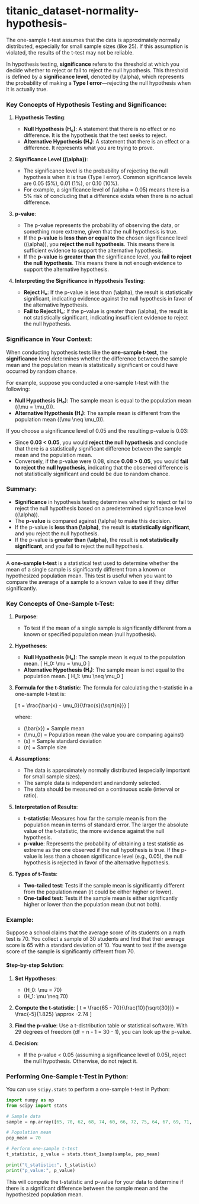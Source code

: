 # titanic_dataset-normality-hypothesis-
The one-sample t-test assumes that the data is approximately normally distributed, especially for small sample sizes (like 25). If this assumption is violated, the results of the t-test may not be reliable.


In hypothesis testing, **significance** refers to the threshold at which you decide whether to reject or fail to reject the null hypothesis. This threshold is defined by a **significance level**, denoted by \(\alpha\), which represents the probability of making a **Type I error**—rejecting the null hypothesis when it is actually true.

### Key Concepts of Hypothesis Testing and Significance:

1. **Hypothesis Testing**:
   - **Null Hypothesis (H₀)**: A statement that there is no effect or no difference. It is the hypothesis that the test seeks to reject.
   - **Alternative Hypothesis (H₁)**: A statement that there is an effect or a difference. It represents what you are trying to prove.

2. **Significance Level (\(\alpha\))**:
   - The significance level is the probability of rejecting the null hypothesis when it is true (Type I error). Common significance levels are 0.05 (5%), 0.01 (1%), or 0.10 (10%).
   - For example, a significance level of \(\alpha = 0.05\) means there is a 5% risk of concluding that a difference exists when there is no actual difference.

3. **p-value**:
   - The p-value represents the probability of observing the data, or something more extreme, given that the null hypothesis is true.
   - If the **p-value** is **less than or equal to** the chosen significance level (\(\alpha\)), you **reject the null hypothesis**. This means there is sufficient evidence to support the alternative hypothesis.
   - If the **p-value** is **greater than** the significance level, you **fail to reject the null hypothesis**. This means there is not enough evidence to support the alternative hypothesis.

4. **Interpreting the Significance in Hypothesis Testing**:
   - **Reject H₀**: If the p-value is less than \(\alpha\), the result is statistically significant, indicating evidence against the null hypothesis in favor of the alternative hypothesis.
   - **Fail to Reject H₀**: If the p-value is greater than \(\alpha\), the result is not statistically significant, indicating insufficient evidence to reject the null hypothesis.

### Significance in Your Context:

When conducting hypothesis tests like the **one-sample t-test**, the **significance** level determines whether the difference between the sample mean and the population mean is statistically significant or could have occurred by random chance.

For example, suppose you conducted a one-sample t-test with the following:

- **Null Hypothesis (H₀)**: The sample mean is equal to the population mean (\(\mu = \mu_0\)).
- **Alternative Hypothesis (H₁)**: The sample mean is different from the population mean (\(\mu \neq \mu_0\)).

If you choose a significance level of 0.05 and the resulting p-value is 0.03:

- Since **0.03 < 0.05**, you would **reject the null hypothesis** and conclude that there is a statistically significant difference between the sample mean and the population mean.
- Conversely, if the p-value were 0.08, since **0.08 > 0.05**, you would **fail to reject the null hypothesis**, indicating that the observed difference is not statistically significant and could be due to random chance.

### Summary:

- **Significance** in hypothesis testing determines whether to reject or fail to reject the null hypothesis based on a predetermined significance level (\(\alpha\)).
- The **p-value** is compared against \(\alpha\) to make this decision.
- If the p-value is **less than \(\alpha\)**, the result is **statistically significant**, and you reject the null hypothesis.
- If the p-value is **greater than \(\alpha\)**, the result is **not statistically significant**, and you fail to reject the null hypothesis.

---------------------------------------------------------------------------------------------------------------------------------------------------------------


A **one-sample t-test** is a statistical test used to determine whether the mean of a single sample is significantly different from a known or hypothesized population mean. This test is useful when you want to compare the average of a sample to a known value to see if they differ significantly.

### Key Concepts of One-Sample t-Test:

1. **Purpose**:
   - To test if the mean of a single sample is significantly different from a known or specified population mean (null hypothesis).

2. **Hypotheses**:
   - **Null Hypothesis (H₀)**: The sample mean is equal to the population mean.
     \[
     H_0: \mu = \mu_0
     \]
   - **Alternative Hypothesis (H₁)**: The sample mean is not equal to the population mean.
     \[
     H_1: \mu \neq \mu_0
     \]

3. **Formula for the t-Statistic**:
   The formula for calculating the t-statistic in a one-sample t-test is:

   \[
   t = \frac{\bar{x} - \mu_0}{\frac{s}{\sqrt{n}}}
   \]

   where:
   - \(\bar{x}\) = Sample mean
   - \(\mu_0\) = Population mean (the value you are comparing against)
   - \(s\) = Sample standard deviation
   - \(n\) = Sample size

4. **Assumptions**:
   - The data is approximately normally distributed (especially important for small sample sizes).
   - The sample data is independent and randomly selected.
   - The data should be measured on a continuous scale (interval or ratio).

5. **Interpretation of Results**:
   - **t-statistic**: Measures how far the sample mean is from the population mean in terms of standard error. The larger the absolute value of the t-statistic, the more evidence against the null hypothesis.
   - **p-value**: Represents the probability of obtaining a test statistic as extreme as the one observed if the null hypothesis is true. If the p-value is less than a chosen significance level (e.g., 0.05), the null hypothesis is rejected in favor of the alternative hypothesis.

6. **Types of t-Tests**:
   - **Two-tailed test**: Tests if the sample mean is significantly different from the population mean (it could be either higher or lower).
   - **One-tailed test**: Tests if the sample mean is either significantly higher or lower than the population mean (but not both).

### Example:

Suppose a school claims that the average score of its students on a math test is 70. You collect a sample of 30 students and find that their average score is 65 with a standard deviation of 10. You want to test if the average score of the sample is significantly different from 70.

#### Step-by-step Solution:

1. **Set Hypotheses**:
   - \(H_0: \mu = 70\)
   - \(H_1: \mu \neq 70\)

2. **Compute the t-statistic**:
   \[
   t = \frac{65 - 70}{\frac{10}{\sqrt{30}}} = \frac{-5}{1.825} \approx -2.74
   \]

3. **Find the p-value**: Use a t-distribution table or statistical software. With 29 degrees of freedom (df = n - 1 = 30 - 1), you can look up the p-value.

4. **Decision**:
   - If the p-value < 0.05 (assuming a significance level of 0.05), reject the null hypothesis. Otherwise, do not reject it.

### Performing One-Sample t-Test in Python:

You can use `scipy.stats` to perform a one-sample t-test in Python:

```python
import numpy as np
from scipy import stats

# Sample data
sample = np.array([65, 70, 62, 68, 74, 60, 66, 72, 75, 64, 67, 69, 71, 63, 68, 70, 65, 72, 73, 61, 66, 64, 67, 71, 69, 70, 66, 68, 63, 74])

# Population mean
pop_mean = 70

# Perform one-sample t-test
t_statistic, p_value = stats.ttest_1samp(sample, pop_mean)

print("t_statistic:", t_statistic)
print("p_value:", p_value)
```

This will compute the t-statistic and p-value for your data to determine if there is a significant difference between the sample mean and the hypothesized population mean.
